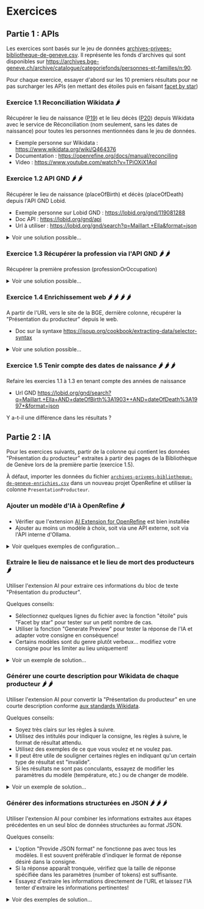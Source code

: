 # Exercices

## Partie 1 : APIs

Les exercices sont basés sur le jeu de données [archives-privees-bibliotheque-de-geneve.csv](https://github.com/liowalter/open-refine-libreabc2025/blob/main/data/archives-privees-bibliotheque-de-geneve.csv). Il représente les fonds d'archives qui sont disponibles sur https://archives.bge-geneve.ch/archive/catalogue/categoriefonds/personnes-et-familles/n:90.

Pour chaque exercice, essayer d'abord sur les 10 premiers résultats pour ne pas surcharger les APIs (en mettant des étoiles puis en faisant [facet by star](https://librarycarpentry.github.io/lc-open-refine/13-looking-up-data.html#looking-up-data-from-a-url))


### Exercice 1.1 Reconciliation Wikidata :hot_pepper:

Récupérer le lieu de naissance ([P19](https://www.wikidata.org/wiki/Property:P19)) et le lieu décès ([P20](https://www.wikidata.org/wiki/Property:P20)) depuis Wikidata avec le service de Réconciliation (nom seulement, sans les dates de naissance) pour toutes les personnes mentionnées dans le jeu de données. 

- Exemple personne sur Wikidata : https://www.wikidata.org/wiki/Q464376
- Documentation : https://openrefine.org/docs/manual/reconciling 
- Video : https://www.youtube.com/watch?v=TPiOXiX1AoI

### Exercice 1.2 API GND :hot_pepper: :hot_pepper:

Récupérer le lieu de naissance (placeOfBirth) et décès (placeOfDeath) depuis l'API GND Lobid.

- Exemple personne sur Lobid GND : https://lobid.org/gnd/119081288
- Doc API : https://lobid.org/gnd/api 
- Url à utiliser : https://lobid.org/gnd/search?q=Maillart,+Ella&format=json

<details>
  <summary>Voir une solution possible...</summary>
  
  ```
  value.parseJson().member[0].placeOfBirth[0].label
  value.parseJson().member[0].placeOfDeath[0].label
  ```

</details>


### Exercice 1.3 Récupérer la profession via l'API GND :hot_pepper: :hot_pepper:

Récupérer la première profession (professionOrOccupation)

<details>
  <summary>Voir une solution possible...</summary>
  
  ```
  value.parseJson().member[0].professionOrOccupation[0].label
  ```

</details>

### Exercice 1.4 Enrichissement web :hot_pepper: :hot_pepper: :hot_pepper: :hot_pepper: 

A partir de l'URL vers le site de la BGE, dernière colonne, récupérer la "Présentation du producteur" depuis le web.

- Doc sur la syntaxe https://jsoup.org/cookbook/extracting-data/selector-syntax

<details>
  <summary>Voir une solution possible...</summary>
  Après la récupération du html, il faut extraire le noeud html suivant
  
  ```html
    <li class="descrip_sous_titre">
        <h6>Présentation du producteur</h6>
        <div class="">
            <p class="arc_firstp">Fille de Paul Maillart et de Dagmar Marie [...]</p>
        </div>
    </li>
  ```

  On y arrive en utilisant 

  ```
  value.parseHtml().select("li.descrip_sous_titre:contains(Présentation du producteur) p")[0].htmlText()
  ```

</details>

### Exercice 1.5 Tenir compte des dates de naissance :hot_pepper: :hot_pepper: :hot_pepper:

Refaire les exercies 1.1 à 1.3 en tenant compte des années de naissance
- Url GND https://lobid.org/gnd/search?q=Maillart,+Ella+AND+dateOfBirth%3A1903*+AND+dateOfDeath%3A1997*&format=json

Y a-t-il une différence dans les résultats ?


## Partie 2 : IA

Pour les exercices suivants, partir de la colonne qui contient les données "Présentation du producteur" extraites
à partir des pages de la Bibliothèque de Genève lors de la première partie (exercice 1.5).

À défaut, importer les données du fichier [`archives-privees-bibliotheque-de-geneve-enrichies.csv`](data/archives-privees-bibliotheque-de-geneve-enrichies.csv)
dans un nouveau projet OpenRefine et utiliser la colonne `PresentationProducteur`.

### Ajouter un modèle d'IA à OpenRefine :hot_pepper:

* Vérifier que l'extension [AI Extension for OpenRefine](https://github.com/sunilnatraj/llm-extension) est bien installée
* Ajouter au moins un modèle à choix, soit via une API externe, soit via l'API interne d'Ollama.

<details>
  <summary>Voir quelques exemples de configuration...</summary>
  
#### Mistral via l'API d'Infomaniak:
  
![Comment configurer l'IA d'Infomaniak dans l'extension OpenRefine](img/settings-infomaniak.png)
  
#### Apertus via l'API de PublicAI

![Comment configurer l'IA Apertus dans l'extension OpenRefine](img/settings-apertus.png)

#### Ollama en local:
  
  ![Comment configurer Ollama dans l'extension OpenRefine](img/settings-ollama-local.png)
  
  Pour voir la liste des modèles disponibles, taper `ollama list` dans un terminal. Pour installer un nouveau modèle, il suffit de le lancer avec p.ex. `ollama run llama3.2`. Cela donne quelque chose comme
  
  ```
  NAME                  ID              SIZE      MODIFIED    
  deepseek-r1:latest    6995872bfe4c    5.2 GB    3 weeks ago    
  deepseek-r1:8b        6995872bfe4c    5.2 GB    3 weeks ago    
  llama3.2:latest       a80c4f17acd5    2.0 GB    3 weeks ago
  ```
  
  Utilisez le nom du modèle tel qu'affiché dans la première colonne dans le menu de configuration.
  
  Noter que le bouton "Test service" ne fonctionne souvent pas!
</details>

### Extraire le lieu de naissance et le lieu de mort des producteurs :hot_pepper:

Utiliser l'extension AI pour extraire ces informations du bloc de texte "Présentation du producteur".

Quelques conseils:

* Sélectionnez quelques lignes du fichier avec la fonction "étoile" puis "Facet by star" pour tester sur un petit nombre de cas.
* Utiliser la fonction "Generate Preview" pour tester la réponse de l'IA et adapter votre consigne en conséquence!
* Certains modèles sont du genre plutôt verbeux... modifiez votre consigne pour les limiter au lieu uniquement!

<details>
  <summary>Voir un exemple de solution...</summary>
  
  La consigne suivante peut fonctionner avec Llama3.2:
  
  ```
  Donne-moi le lieu de naissance de cette personne ou si c'est une famille, son lieu ou sa région d'origine. Juste le lieu, sans autre information.
  ```
  
</details>

### Générer une courte description pour Wikidata de chaque producteur :hot_pepper: :hot_pepper:

Utiliser l'extension AI pour convertir la "Présentation du producteur" en une courte description conforme
[aux standards Wikidata](https://www.wikidata.org/wiki/Help:Description/fr).

Quelques conseils:

* Soyez très clairs sur les règles à suivre.
* Utilisez des intitulés pour indiquer la consigne, les règles à suivre, le format de résultat attendu.
* Utilisez des exemples de ce que vous voulez et ne voulez pas.
* Il peut être utile de souligner certaines règles en indiquant qu'un certain type de résultat est "invalide".
* Si les résultats ne sont pas conculants, essayez de modifier les paramètres du modèle (température, etc.) ou de changer de modèle.

<details>
  <summary>Voir un exemple de solution...</summary>
  
  La consigne suivante peut fonctionner avec Mistral:
  
  ```
  You are writing a very short description in French.

  ### Rules ###

  - length: maximum 6 words
  - first word: lowercase, not an article
  - do not repeat the person’s name
  - mention nationality or origin
  - focus only on what they are known for, what they did and not where they lived or who their parents were
  - ignore any mention of parents

  ### Output format ###
  A single line containing only the description, with no extra punctuation or commentary.

  ### Do not output ###

  Suisse française expatriée philosophe (mixes nationalities and focus on nationality instead of work
  Écrivaine et voyageuse française (starts with a capital letter)

  ### Do output like ###

  aventurière et philosophe suisse
  écrivain irlandais
  homme politique polonais

  The first word MUST NOT contain any capital letter. If you output a capital letter at the start, the answer is INVALID.
  ```
  
</details>

### Générer des informations structurées en JSON :hot_pepper: :hot_pepper: :hot_pepper:

Utiliser l'extension AI pour combiner les informations extraites aux étapes précédentes en un seul bloc de données
structurées au format JSON.

Quelques conseils:

* L'option "Provide JSON format" ne fonctionne pas avec tous les modèles. Il est souvent préférable d'indiquer le format de réponse désiré dans la consigne.
* Si la réponse apparaît tronquée, vérifiez que la taille de réponse spécifiée dans les paramètres (number of tokens) est suffisante.
* Essayez d'extraire les informations directement de l'URL et laissez l'IA tenter d'extraire les informations pertinentes!

<details>
  <summary>Voir des exemples de solution...</summary>
  
  Les consignes suivantes peuvent fonctionner avec Mistral:
  
  ```
You are extracting the places of birth and death of this person and writing a very short description in English and French.

### Rules for the description ###

- length: maximum 6 words
- first word: lowercase, not an article
- do not repeat the person’s name
- mention nationality or origin
- focus only on what they are known for, what they did and not where they lived or who their parents were
- ignore any mention of parents

### Output format ###
Use the following JSON template to format your output.
Only output the required schema, with no extra punctuation or commentary.
{
  "placeofbirth" : "place of birth",
  "placeofdeath" : "place of death",
  "description": [
    {
      "lang": "en",
      "text": "English description"
    },
    {
      "lang": "fr",
      "text": "French description"
    }
  ]
}

### Do not output ###

Suisse française expatriée philosophe (mixes nationalities and focus on nationality instead of work
Écrivaine et voyageuse française (starts with a capital letter)

### Do output like ###

aventurière et philosophe suisse
écrivain irlandais
homme politique polonais

The first word MUST NOT contain any capital letter. If you output a capital letter at the start, the answer is INVALID.
  ```
  
  ou directement depuis l'URL:
  
  ```
  From this URL, extract the information present in the section titled "Présentation du producteur".

  ### Output format ###
  Use the following JSON template to format your output.
  Only output the required schema, with no extra punctuation or commentary.
  {
    "type" : "family or person"
    "fathername" : "name of father",
    "mothername" : "name of mother",
    "dateofbirth" : "date of birth",
    "dateofdeath" : "date of death"
    "placeofbirth" : "place of birth",
    "placeofdeath" : "place of death"
  }
  ```
</details>
